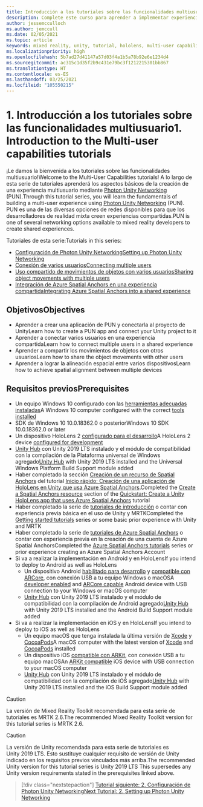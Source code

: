 ```yaml
---
title: Introducción a los tutoriales sobre las funcionalidades multiusuario
description: Complete este curso para aprender a implementar experiencias multiusuario compartidas en una aplicación de HoloLens 2.
author: jessemcculloch
ms.author: jemccull
ms.date: 02/05/2021
ms.topic: article
keywords: mixed reality, unity, tutorial, hololens, multi-user capabilities, Photon, MRTK, mixed reality toolkit, UWP, Azure spatial anchors
ms.localizationpriority: high
ms.openlocfilehash: 5b7ad27d41147a57d03f4a1b5a78b92e6e1234d4
ms.sourcegitcommit: ac315c1d35f2b9c431e79bc3f1212215301bb867
ms.translationtype: HT
ms.contentlocale: es-ES
ms.lasthandoff: 03/25/2021
ms.locfileid: "105550215"
---
```

# <a name="1-introduction-to-the-multi-user-capabilities-tutorials"></a><span data-ttu-id="aa1f0-104">1. Introducción a los tutoriales sobre las funcionalidades multiusuario</span><span class="sxs-lookup"><span data-stu-id="aa1f0-104">1. Introduction to the Multi-user capabilities tutorials</span></span>

<span data-ttu-id="aa1f0-105">¡Le damos la bienvenida a los tutoriales sobre las funcionalidades multiusuario!</span><span class="sxs-lookup"><span data-stu-id="aa1f0-105">Welcome to the Multi-User Capabilities tutorials!</span></span> <span data-ttu-id="aa1f0-106">A lo largo de esta serie de tutoriales aprenderá los aspectos básicos de la creación de una experiencia multiusuario mediante <a href="https://www.photonengine.com/PUN" target="_blank">Photon Unity Networking</a> (PUN).</span><span class="sxs-lookup"><span data-stu-id="aa1f0-106">Through this tutorial series, you will learn the fundamentals of building a multi-user experience using <a href="https://www.photonengine.com/PUN" target="_blank">Photon Unity Networking</a> (PUN).</span></span> <span data-ttu-id="aa1f0-107">PUN es una de las diversas opciones de redes disponibles para que los desarrolladores de realidad mixta creen experiencias compartidas.</span><span class="sxs-lookup"><span data-stu-id="aa1f0-107">PUN is one of several networking options available to mixed reality developers to create shared experiences.</span></span>

<span data-ttu-id="aa1f0-108">Tutoriales de esta serie:</span><span class="sxs-lookup"><span data-stu-id="aa1f0-108">Tutorials in this series:</span></span>

* [<span data-ttu-id="aa1f0-109">Configuración de Photon Unity Networking</span><span class="sxs-lookup"><span data-stu-id="aa1f0-109">Setting up Photon Unity Networking</span></span>](mr-learning-sharing-02.md)
* [<span data-ttu-id="aa1f0-110">Conexión de varios usuarios</span><span class="sxs-lookup"><span data-stu-id="aa1f0-110">Connecting multiple users</span></span>](mr-learning-sharing-03.md)
* [<span data-ttu-id="aa1f0-111">Uso compartido de movimientos de objetos con varios usuarios</span><span class="sxs-lookup"><span data-stu-id="aa1f0-111">Sharing object movements with multiple users</span></span>](mr-learning-sharing-04.md)
* [<span data-ttu-id="aa1f0-112">Integración de Azure Spatial Anchors en una experiencia compartida</span><span class="sxs-lookup"><span data-stu-id="aa1f0-112">Integrating Azure Spatial Anchors into a shared experience</span></span>](mr-learning-sharing-05.md)

## <a name="objectives"></a><span data-ttu-id="aa1f0-113">Objetivos</span><span class="sxs-lookup"><span data-stu-id="aa1f0-113">Objectives</span></span>

* <span data-ttu-id="aa1f0-114">Aprender a crear una aplicación de PUN y conectarla al proyecto de Unity</span><span class="sxs-lookup"><span data-stu-id="aa1f0-114">Learn how to create a PUN app and connect your Unity project to it</span></span>
* <span data-ttu-id="aa1f0-115">Aprender a conectar varios usuarios en una experiencia compartida</span><span class="sxs-lookup"><span data-stu-id="aa1f0-115">Learn how to connect multiple users in a shared experience</span></span>
* <span data-ttu-id="aa1f0-116">Aprender a compartir los movimientos de objetos con otros usuarios</span><span class="sxs-lookup"><span data-stu-id="aa1f0-116">Learn how to share the object movements with other users</span></span>
* <span data-ttu-id="aa1f0-117">Aprender a lograr la alineación espacial entre varios dispositivos</span><span class="sxs-lookup"><span data-stu-id="aa1f0-117">Learn how to achieve spatial alignment between multiple devices</span></span>

## <a name="prerequisites"></a><span data-ttu-id="aa1f0-118">Requisitos previos</span><span class="sxs-lookup"><span data-stu-id="aa1f0-118">Prerequisites</span></span>

* <span data-ttu-id="aa1f0-119">Un equipo Windows 10 configurado con las [herramientas adecuadas instaladas](../../install-the-tools.md)</span><span class="sxs-lookup"><span data-stu-id="aa1f0-119">A Windows 10 computer configured with the correct [tools installed](../../install-the-tools.md)</span></span>
* <span data-ttu-id="aa1f0-120">SDK de Windows 10 10.0.18362.0 o posterior</span><span class="sxs-lookup"><span data-stu-id="aa1f0-120">Windows 10 SDK 10.0.18362.0 or later</span></span>
* <span data-ttu-id="aa1f0-121">Un dispositivo HoloLens 2 [configurado para el desarrollo](../../platform-capabilities-and-apis/using-visual-studio.md#enabling-developer-mode)</span><span class="sxs-lookup"><span data-stu-id="aa1f0-121">A HoloLens 2 device [configured for development](../../platform-capabilities-and-apis/using-visual-studio.md#enabling-developer-mode)</span></span>
* <span data-ttu-id="aa1f0-122"><a href="https://docs.unity3d.com/Manual/GettingStartedInstallingHub.html" target="_blank">Unity Hub</a> con Unity 2019 LTS instalado y el módulo de compatibilidad con la compilación de la Plataforma universal de Windows agregado</span><span class="sxs-lookup"><span data-stu-id="aa1f0-122"><a href="https://docs.unity3d.com/Manual/GettingStartedInstallingHub.html" target="_blank">Unity Hub</a> with Unity 2019 LTS installed and the Universal Windows Platform Build Support module added</span></span>
* <span data-ttu-id="aa1f0-123">Haber completado la sección [Creación de un recurso de Spatial Anchors](/azure/spatial-anchors/quickstarts/get-started-unity-hololens#create-a-spatial-anchors-resource) del tutorial [Inicio rápido: Creación de una aplicación de HoloLens en Unity que usa Azure Spatial Anchors](/azure/spatial-anchors/quickstarts/get-started-unity-hololens).</span><span class="sxs-lookup"><span data-stu-id="aa1f0-123">Completed the [Create a Spatial Anchors resource](/azure/spatial-anchors/quickstarts/get-started-unity-hololens#create-a-spatial-anchors-resource) section of the [Quickstart: Create a Unity HoloLens app that uses Azure Spatial Anchors](/azure/spatial-anchors/quickstarts/get-started-unity-hololens) tutorial</span></span>
* <span data-ttu-id="aa1f0-124">Haber completado la serie de [tutoriales de introducción](mr-learning-base-01.md) o contar con experiencia previa básica en el uso de Unity y MRTK</span><span class="sxs-lookup"><span data-stu-id="aa1f0-124">Completed the [Getting started tutorials](mr-learning-base-01.md) series or some basic prior experience with Unity and MRTK</span></span>
* <span data-ttu-id="aa1f0-125">Haber completado la serie de [tutoriales de Azure Spatial Anchors](mr-learning-asa-01.md) o contar con experiencia previa en la creación de una cuenta de Azure Spatial Anchors</span><span class="sxs-lookup"><span data-stu-id="aa1f0-125">Completed the [Azure Spatial Anchors tutorials](mr-learning-asa-01.md) series or prior experience creating an Azure Spatial Anchors Account</span></span>
* <span data-ttu-id="aa1f0-126">Si va a realizar la implementación en Android y en HoloLens</span><span class="sxs-lookup"><span data-stu-id="aa1f0-126">If you intend to deploy to Android as well as HoloLens</span></span>
  * <span data-ttu-id="aa1f0-127">Un dispositivo Android <a href="https://developer.android.com/studio/debug/dev-options" target="_blank">habilitado para desarrollo</a> y <a href="https://developers.google.com/ar/discover/supported-devices" target="_blank">compatible con ARCore</a>, con conexión USB a tu equipo Windows o macOS</span><span class="sxs-lookup"><span data-stu-id="aa1f0-127">A <a href="https://developer.android.com/studio/debug/dev-options" target="_blank">developer enabled</a> and <a href="https://developers.google.com/ar/discover/supported-devices" target="_blank">ARCore capable</a> Android device with USB connection to your Windows or macOS computer</span></span>
  * <span data-ttu-id="aa1f0-128"><a href="https://docs.unity3d.com/Manual/GettingStartedInstallingHub.html" target="_blank">Unity Hub</a> con Unity 2019 LTS instalado y el módulo de compatibilidad con la compilación de Android agregado</span><span class="sxs-lookup"><span data-stu-id="aa1f0-128"><a href="https://docs.unity3d.com/Manual/GettingStartedInstallingHub.html" target="_blank">Unity Hub</a> with Unity 2019 LTS installed and the Android Build Support module added</span></span>
* <span data-ttu-id="aa1f0-129">Si va a realizar la implementación en iOS y en HoloLens</span><span class="sxs-lookup"><span data-stu-id="aa1f0-129">If you intend to deploy to iOS as well as HoloLens</span></span>
  * <span data-ttu-id="aa1f0-130">Un equipo macOS que tenga instalada la última versión de <a href="https://geo.itunes.apple.com/us/app/xcode/id497799835?mt=12" target="_blank">Xcode</a> y <a href="https://cocoapods.org" target="_blank">CocoaPods</a></span><span class="sxs-lookup"><span data-stu-id="aa1f0-130">A macOS computer with the latest version of <a href="https://geo.itunes.apple.com/us/app/xcode/id497799835?mt=12" target="_blank">Xcode</a> and <a href="https://cocoapods.org" target="_blank">CocoaPods</a> installed</span></span>
  * <span data-ttu-id="aa1f0-131">Un dispositivo iOS <a href="https://developer.apple.com/documentation/arkit/verifying_device_support_and_user_permission" target="_blank">compatible con ARKit</a>, con conexión USB a tu equipo macOS</span><span class="sxs-lookup"><span data-stu-id="aa1f0-131">An <a href="https://developer.apple.com/documentation/arkit/verifying_device_support_and_user_permission" target="_blank">ARKit compatible</a> iOS device with USB connection to your macOS computer</span></span>
  * <span data-ttu-id="aa1f0-132"><a href="https://docs.unity3d.com/Manual/GettingStartedInstallingHub.html" target="_blank">Unity Hub</a> con Unity 2019 LTS instalado y el módulo de compatibilidad con la compilación de iOS agregado</span><span class="sxs-lookup"><span data-stu-id="aa1f0-132"><a href="https://docs.unity3d.com/Manual/GettingStartedInstallingHub.html" target="_blank">Unity Hub</a> with Unity 2019 LTS installed and the iOS Build Support module added</span></span>

> [!CAUTION]
> <span data-ttu-id="aa1f0-133">La versión de Mixed Reality Toolkit recomendada para esta serie de tutoriales es MRTK 2.6.</span><span class="sxs-lookup"><span data-stu-id="aa1f0-133">The recommended Mixed Reality Toolkit version for this tutorial series is MRTK 2.6.</span></span>

> [!CAUTION]
> <span data-ttu-id="aa1f0-134">La versión de Unity recomendada para esta serie de tutoriales es Unity 2019 LTS. Esto sustituye cualquier requisito de versión de Unity indicado en los requisitos previos vinculados más arriba.</span><span class="sxs-lookup"><span data-stu-id="aa1f0-134">The recommended Unity version for this tutorial series is Unity 2019 LTS This supersedes any Unity version requirements stated in the prerequisites linked above.</span></span>

> [!div class="nextstepaction"]
> [<span data-ttu-id="aa1f0-135">Tutorial siguiente: 2. Configuración de Photon Unity Networking</span><span class="sxs-lookup"><span data-stu-id="aa1f0-135">Next Tutorial: 2. Setting up Photon Unity Networking</span></span>](mr-learning-sharing-02.md)